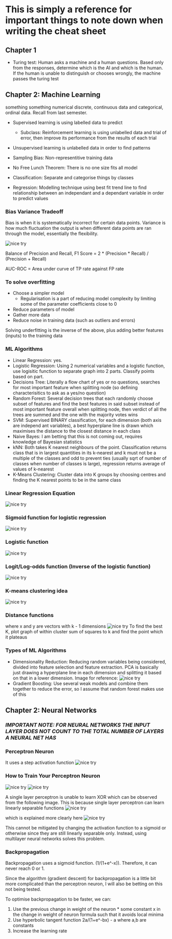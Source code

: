 # This is simply a reference for important things to note down when writing the cheat sheet

## Chapter 1
- Turing test: Human asks a machine and a human questions. Based only from the responses, determine which is the AI and which is the human. If the human is unable to distinguish or chooses wrongly, the machine passes the turing test

## Chapter 2: Machine Learning
something something numerical discrete, continuous data and categorical, ordinal data. Recall from last semester.

- Supervised learning is using labelled data to predict 
    - Subclass: Reinforcement learning is using unlabelled data and trial of error, then improve its performance from the results of each trial
- Unsupervised learning is unlabelled data in order to find patterns

- Sampling Bias: Non-representitive training data
- No Free Lunch Theorem: There is no one size fits all model

- Classification: Separate and categorise things by classes
- Regression: Modelling technique using best fit trend line to find relationship between an independant and a dependant variable in order to predict values 

### Bias Variance Tradeoff

Bias is when it is systematically incorrect for certain data points.
Variance is how much fluctuation the output is when different data points are ran through the model, essentially the flexibility.

![nice try](image.png)

Balance of Precision and Recall, F1 Score = 2 * (Precision * Recall) / (Precision + Recall)

AUC-ROC = Area under curve of TP rate against FP rate

### To solve overfitting
- Choose a simpler model
    - Regularisation is a part of reducing model complexity by limiting some of the parameter coefficients close to 0
- Reduce parameters of model
- Gather more data
- Reduce noise in training data (such as outliers and errors)

Solving underfitting is the inverse of the above, plus adding better features (inputs) to the training data

### ML Algorithms
- Linear Regression: yes.
- Logistic Regression: Using 2 numerical variables and a logistic function, use logisitic function to separate graph into 2 parts. Classify points based on part.
- Decisions Tree: Literally a flow chart of yes or no questions, searches for most important feature when splitting node (so defining characterisitics to ask as a yes/no question)
- Random Forest: Several decision trees that each randomly choose subset of features and find the best features in said subset instead of most important feature overall when splitting node, then verdict of all the trees are summed and the one with the majority votes wins
- SVM: Supervised BINARY classification, for each dimension (both axis are independ ant variables), a best hyperplane line is drawn which maximises the distance to the closest distance in each class
- Naive Bayes: I am betting that this is not coming out, requires knowledge of Bayesian statistics
- kNN: Both takes K nearest neighbours of the point. Classification returns class that is in largest quantities in its k-nearest and k must not be a multiple of the classes and odd to prevent ties (usually sqrt of number of classes when number of classes is large), regression returns average of values of k-nearest
- K-Means Clustering: Cluster data into K groups by choosing centres and finding the K nearest points to be in the same class

### Linear Regression Equation

![nice try](image2.png)

### Sigmoid function for logistic regression

![nice try](image3.png)

### Logistic function

![nice try](image4.png)

### Logit/Log-odds function (Inverse of the logistic function) 

![nice try](image5.png)

### K-means clustering idea

![nice try](image7.png)

### Distance functions
where x and y are vectors with k - 1 dimensions
![nice try](image6.png)
To find the best K, plot graph of within cluster sum of squares to k and find the point which it plateaus

### Types of ML Algorithms
- Dimensionality Reduction: Reducing random variables being considered, divided into feature selection and feature extraction. PCA is basically just drawing a hyperplane line in each dimension and splitting it based on that in a lower dimension. Image for reference:
![nice try](image8.png)
- Gradient Boosting: Use several weak models and combine them together to reduce the error, so I assume that random forest makes use of this

## Chapter 2: Neural Networks

### *IMPORTANT NOTE: FOR NEURAL NETWORKS THE INPUT LAYER DOES NOT COUNT TO THE TOTAL NUMBER OF LAYERS A NEURAL NET HAS*

### Perceptron Neuron
It uses a step activation function
![nice try](image9.png)

### How to Train Your Perceptron Neuron
![nice try](image10.png)
![nice try](image11.png)

A single layer perceptron is unable to learn XOR which can be observed from the following image. This is because single layer perceptron can learn linearly separable functions
![nice try](image12.png)

which is explained more clearly here
![nice try](image13.png)

This cannot be mitigated by changing the activation function to a sigmoid or otherwise since they are still linearly separable only. Instead, using multilayer neural networks solves this problem.

### Backpropagation
Backpropagation uses a sigmoid function. (1/(1+e^-x)). Therefore, it can never reach 0 or 1.

Since the algorithm (gradient descent) for backpropagation is a little bit more complicated than the perceptron neuron, I will also be betting on this not being tested.

To optimise backpropagation to be faster, we can:
1. Use the previous change in weight of the neuron * some constant x in the change in weight of neuron formula such that it avoids local minima
2. Use hyperbolic tangent function 2a/(1+e^-bx) - a where a,b are constants
3. Increase the learning rate
